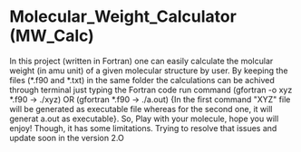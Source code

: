 # Molecular_Weight_Calculator (MW_Calc)
In this project (written in Fortran) one can easily calculate the molcular weight (in amu unit) of a given molecular structure by user. By keeping the files (*.f90 and *.txt) in the same folder the calculations can be achived through terminal just typing the Fortran code run command (gfortran -o xyz *.f90 -> ./xyz) OR (gfortran *.f90 -> ./a.out) {In the first command "XYZ" file will be generated as executable file whereas for the second one, it will generat a.out as executable}. So, Play with your molecule, hope you will enjoy!
Though, it has some limitations. Trying to resolve that issues and update soon in the version 2.O
